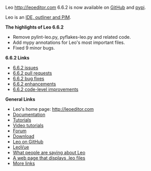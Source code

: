 Leo http://leoeditor.com 6.6.2 is now available on
[GitHub](https://github.com/leo-editor/leo-editor/releases) and
[pypi](https://pypi.org/project/leo/6.6.1/).

Leo is an [IDE, outliner and PIM](http://leoeditor.com/preface.html).

**The highlights of Leo 6.6.2**

- Remove pylint-leo.py, pyflakes-leo.py and related code.
- Add mypy annotations for Leo's most important files.
- Fixed 9 minor bugs.

**6.6.2 Links**

- [6.6.2 issues](https://github.com/leo-editor/leo-editor/issues?q=is%3Aissue+milestone%3A6.6.2)
- [6.6.2 pull requests](https://github.com/leo-editor/leo-editor/pulls?q=is%3Apr+milestone%3A6.6.2)
- [6.6.2 bug fixes](https://github.com/leo-editor/leo-editor/issues?q=is%3Aissue+milestone%3A6.6.2+label%3Abug+is%3Aclosed)
- [6.6.2 enhancements](https://github.com/leo-editor/leo-editor/issues?q=is%3Aissue+milestone%3A6.6.2+label%3Aenhancement+)
- [6.6.2 code-level improvements](https://github.com/leo-editor/leo-editor/issues?q=milestone%3A6.6.2+label%3Acode+)

**General Links**

- Leo's home page: http://leoeditor.com
- [Documentation](http://leoeditor.com/leo_toc.html)
- [Tutorials](http://leoeditor.com/tutorial.html)
- [Video tutorials](http://leoeditor.com/screencasts.html)
- [Forum](http://groups.google.com/group/leo-editor)
- [Download](http://sourceforge.net/projects/leo/files/)
- [Leo on GitHub](https://github.com/leo-editor/leo-editor)
- [LeoVue](https://github.com/kaleguy/leovue#leo-vue)
- [What people are saying about Leo](http://leoeditor.com/testimonials.html)
- [A web page that displays .leo files](http://leoeditor.com/load-leo.html)
- [More links](http://leoeditor.com/leoLinks.html)

